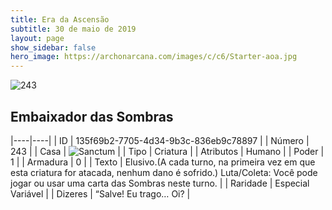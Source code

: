 ```yaml
---
title: Era da Ascensão
subtitle: 30 de maio de 2019
layout: page
show_sidebar: false
hero_image: https://archonarcana.com/images/c/c6/Starter-aoa.jpg
---
```


![243](https://cdn.keyforgegame.com/media/card_front/pt/435_243_6PPH969MH676_pt.png)

## Embaixador das Sombras

|----|----|
| ID | 135f69b2-7705-4d34-9b3c-836eb9c78897 |
| Número | 243 |
| Casa | ![Sanctum](https://archonarcana.com/images/thumb/c/c7/Sanctum.png/22px-Sanctum.png "Santuário") |
| Tipo | Criatura |
| Atributos | Humano |
| Poder | 1 |
| Armadura | 0 |
| Texto | Elusivo.(A cada turno, na primeira vez  em que esta criatura for atacada,  nenhum dano é sofrido.) Luta/Coleta: Você pode jogar ou usar uma carta das Sombras neste turno. |
| Raridade | Especial Variável |
| Dizeres | “Salve! Eu trago… Oi? |
